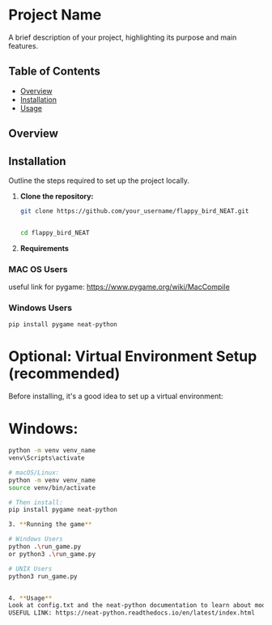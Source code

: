 # Project Name

A brief description of your project, highlighting its purpose and main features.

## Table of Contents

- [Overview](#overview)
- [Installation](#installation)
- [Usage](#usage)


## Overview



## Installation

Outline the steps required to set up the project locally.

1. **Clone the repository:**

   ```bash
   git clone https://github.com/your_username/flappy_bird_NEAT.git

   
   cd flappy_bird_NEAT

2. **Requirements**
  
  ### MAC OS Users

  useful link for pygame: https://www.pygame.org/wiki/MacCompile

  ### Windows Users
  

    pip install pygame neat-python


  # Optional: Virtual Environment Setup (recommended)
  Before installing, it's a good idea to set up a virtual environment:
  # Windows:

   ```bash
  python -m venv venv_name
  venv\Scripts\activate

  # macOS/Linux:
  python -m venv venv_name
  source venv/bin/activate

  # Then install:
  pip install pygame neat-python

3. **Running the game**

  # Windows Users 
  python .\run_game.py
  or python3 .\run_game.py

  # UNIX Users
  python3 run_game.py


4. **Usage**
  Look at config.txt and the neat-python documentation to learn about model tuning
  USEFUL LINK: https://neat-python.readthedocs.io/en/latest/index.html
